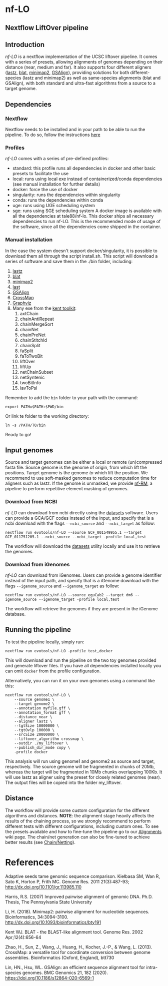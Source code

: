 # nf-LO
## Nextflow LiftOver pipeline

## Introduction
*nf-LO* is a nextflow implementation of the UCSC liftover pipeline. It comes with a series of presets, allowing alignments of genomes depending on their distance (near, medium and far). It also supports four different aligners ([lastz](https://github.com/UCSantaCruzComputationalGenomicsLab/lastz), [blat](https://hgdownload.soe.ucsc.edu/admin/exe/linux.x86_64/blat/), [minimap2](https://github.com/lh3/minimap2), [GSAlign](https://github.com/hsinnan75/GSAlign)), providing solutions for  both different-species (lastz and minimap2) as well as same-species alignments (blat and GSAlign), with both standard and ultra-fast algorithms from a source to a target genome.  

## Dependencies
### Nextflow
Nextflow needs to be installed and in your path to be able to run the pipeline. 
To do so, follow the instructions [here](https://www.nextflow.io/)

### Profiles
*nf-LO* comes with a series of pre-defined profiles:
 - standard: this profile runs all dependencies in docker and other basic presets to facilitate the use
 - local: runs using local exe instead of containerized/conda dependencies (see manual installation for further details)
 - docker: force the use of docker 
 - singularity: runs the dependencies within singularity
 - conda: runs the dependencies within conda
 - uge: runs using UGE scheduling system
 - sge: runs using SGE scheduling system
A docker image is available with all the dependencies at tale88/nf-lo. This docker ships all necessary dependencies to run nf-LO. 
This is the recommended mode of usage of the software, since all the dependencies come shipped in the container.

### Manual installation
In the case the system doesn't support docker/singularity, it is possible to download them all through the script install.sh.
This script will download a series of software and save them in the ./bin folder, including:
 1. [lastz](https://github.com/UCSantaCruzComputationalGenomicsLab/lastz)
 2. [blat](https://hgdownload.soe.ucsc.edu/admin/exe/linux.x86_64/blat/)
 3. [minimap2](https://github.com/lh3/minimap2)
 4. [last](http://last.cbrc.jp/)
 5. [GSAlign](https://github.com/hsinnan75/GSAlign)
 6. [CrossMap](http://crossmap.sourceforge.net/)
 7. [Graphviz](https://graphviz.org/)
 8. Many exe from the [kent toolkit](https://github.com/ucscGenomeBrowser/kent): 
    1. axtChain
    2. chainAntiRepeat
    3. chainMergeSort
    4. chainNet
    5. chainPreNet
    6. chainStitchId
    7. chainSplit
    8. faSplit
    9. faToTwoBit
    10. liftOver
    11. liftUp
    12. netChainSubset
    13. netSyntenic
    14. twoBitInfo
    15. lavToPsl
    
Remember to add the ```bin``` folder to your path with the command:
```
export PATH=$PATH:$PWD/bin
```
Or link te folder to the working directory:
```
ln -s /PATH/TO/bin
```

Ready to go!


## Input genomes
Source and target genomes can be either a local or remote (un)compressed fasta file. Source genome is the genome of origin, from which lift the positions. Target genome is the genome *to* which lift the position. 
We recommend to use soft-masked genomes to reduce computation time for aligners such as lastz. If the genome is unmasked, we provide [nf-RM](https://www.github.com/RenzoTale88/nf-RM.git), a pipeline to perform repetitive element masking of genomes. 

### Download from NCBI
*nf-LO* can download from ncbi directly using the [datasets](https://www.ncbi.nlm.nih.gov/datasets/docs/command-line-start/) software. Users can provide a GCA/GCF codes instead of the input, and specify that is a ncbi download with the flags `--ncbi_source` and `--ncbi_target` as follow:
```
nextflow run evotools/nf-LO --source GCF_001549955.1 --target GCF_011751205.1 --ncbi_source --ncbi_target -profile local,test
```
The workflow will download the [datasets](https://www.ncbi.nlm.nih.gov/datasets/docs/command-line-start/) utility locally and use it to retrieve the genomes.

### Download from iGenomes
*nf-LO* can download from iGenomes. Users can provide a genome identifier instead of the input path, and specify that is a iGenome download with the flags `--igenome_source` and `--igenome_target` as follow:
```
nextflow run evotools/nf-LO --source equCab2 --target dm6 --igenome_source --igenome_target -profile local,test
```
The workflow will retrieve the genomes if they are present in the iGenome database.


## Running the pipeline
To test the pipeline locally, simply run:
```
nextflow run evotools/nf-LO -profile test,docker
```
This will download and run the pipeline on the two toy genomes provided and generate liftover files. If you have all dependencies installed locally
you can omit ```docker``` from the profile configuration.

Alternatively, you can run it on your own genomes using a command like this:
```
nextflow run evotools/nf-LO \
    --source genome1 \
    --target genome2 \
    --annotation myfile.gff \
    --annotation_format gff \
    --distance near \
    --aligner lastz \
    --tgtSize 10000000 \
    --tgtOvlp 100000 \
    --srcSize 20000000 \
    --liftover_algorithm crossmap \
    --outdir ./my_liftover \
    --publish_dir_mode copy \
    -profile docker 
```
This analysis will run using genome1 and genome2 as source and target, respectively. The source genome will be fragmented in chunks of 20Mb, 
whereas the target will be fragmented in 10Mb chunks overlapping 100Kb. It will use lastz as aligner using the preset for closely related genomes (near).
The output files will be copied into the folder my_liftover.

## Distance 
The workflow will provide some custom configuration for the different algorithms and distances. 
**NOTE**: the alignment stage heavily affects the results of the chaining process, so we strongly recommend to perform different tests with different configurations, including custom ones.
To see the presets available and how to fine-tune the pipeline go to our [Alignments](https://github.com/evotools/nf-LO/wiki/Alignments) wiki page.
The chain/net generation can also be fine-tuned to achieve better results (see [Chain/Netting](https://github.com/evotools/nf-LO/wiki/Chain-Netting)).

# References
Adaptive seeds tame genomic sequence comparison. Kiełbasa SM, Wan R, Sato K, Horton P, Frith MC. Genome Res. 2011 21(3):487-93; http://dx.doi.org/10.1101/gr.113985.110

Harris, R.S. (2007) Improved pairwise alignment of genomic DNA. Ph.D. Thesis, The Pennsylvania State University

Li, H. (2018). Minimap2: pairwise alignment for nucleotide sequences. Bioinformatics, 34:3094-3100. http://dx.doi.org/10.1093/bioinformatics/bty191

Kent WJ. BLAT - the BLAST-like alignment tool. Genome Res. 2002 Apr;12(4):656-64

Zhao, H., Sun, Z., Wang, J., Huang, H., Kocher, J.-P., & Wang, L. (2013). CrossMap: a versatile tool for coordinate conversion between genome assemblies. Bioinformatics (Oxford, England), btt730

Lin, HN., Hsu, WL. GSAlign: an efficient sequence alignment tool for intra-species genomes. BMC Genomics 21, 182 (2020). https://doi.org/10.1186/s12864-020-6569-1
